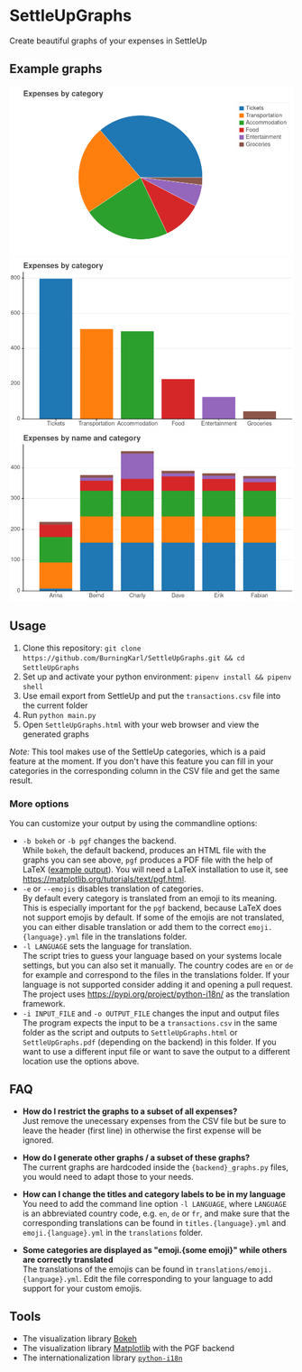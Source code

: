# SettleUpGraphs
Create beautiful graphs of your expenses in SettleUp

## Example graphs

![Pie chart by category](samples/pie_chart_by_category.png)
![Bar chart by category](samples/bar_chart_by_category.png)
![Stacked bar chart by category](samples/stacked_bar_chart_by_name.png)


## Usage

1. Clone this repository: `git clone https://github.com/BurningKarl/SettleUpGraphs.git && cd SettleUpGraphs`
1. Set up and activate your python environment: `pipenv install && pipenv shell`
1. Use email export from SettleUp and put the `transactions.csv` file into the current folder
1. Run `python main.py`
1. Open `SettleUpGraphs.html` with your web browser and view the generated graphs

*Note:* This tool makes use of the SettleUp categories, which is a paid feature at the moment. 
If you don't have this feature you can fill in your categories in the corresponding column in the CSV file and get the same result.


### More options

You can customize your output by using the commandline options:
* `-b bokeh` or `-b pgf` changes the backend.  
  While `bokeh`, the default backend, produces an HTML file with the graphs you can see above, 
  `pgf` produces a PDF file with the help of LaTeX ([example output](samples/SampleGraphs.pdf)). 
  You will need a LaTeX installation to use it, see https://matplotlib.org/tutorials/text/pgf.html.
* `-e` or `--emojis` disables translation of categories.  
  By default every category is translated from an emoji to its meaning. 
  This is especially important for the `pgf` backend, because LaTeX does not support emojis by default.
  If some of the emojis are not translated, you can either disable translation or add them to the correct 
  `emoji.{language}.yml` file in the translations folder.
* `-l LANGUAGE` sets the language for translation.  
  The script tries to guess your language based on your systems locale settings, but you can also set it manually.
  The country codes are `en` or `de` for example and correspond to the files in the translations folder.
  If your language is not supported consider adding it and opening a pull request.
  The project uses https://pypi.org/project/python-i18n/ as the translation framework.
* `-i INPUT_FILE` and `-o OUTPUT_FILE` changes the input and output files  
  The program expects the input to be a `transactions.csv` in the same folder as the script and 
  outputs to `SettleUpGraphs.html` or `SettleUpGraphs.pdf` (depending on the backend) in this folder.
  If you want to use a different input file or want to save the output to a different location use the options above.


## FAQ

* **How do I restrict the graphs to a subset of all expenses?**  
  Just remove the unecessary expenses from the CSV file but be sure to leave the header (first line) in otherwise the first expense will be ignored.
  
* **How do I generate other graphs / a subset of these graphs?**  
  The current graphs are hardcoded inside the `{backend}_graphs.py` files, you would need to adapt those to your needs.
  
* **How can I change the titles and category labels to be in my language**  
  You need to add the command line option `-l LANGUAGE`, where `LANGUAGE` is an abbreviated country code, 
  e.g. `en`, `de` or `fr`, and make sure that the corresponding translations can be found in 
  `titles.{language}.yml` and `emoji.{language}.yml` in the `translations` folder.
  
* **Some categories are displayed as "emoji.{some emoji}" while others are correctly translated**  
  The translations of the emojis can be found in `translations/emoji.{language}.yml`. 
  Edit the file corresponding to your language to add support for your custom emojis.


## Tools

* The visualization library [Bokeh](https://bokeh.org)
* The visualization library [Matplotlib](https://matplotlib.org) with the PGF backend
* The internationalization library [`python-i18n`](https://pypi.org/project/python-i18n/)
